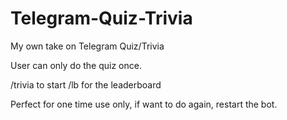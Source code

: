 # Telegram-Quiz-Trivia
My own take on Telegram Quiz/Trivia

User can only do the quiz once.

/trivia to start
/lb for the leaderboard

Perfect for one time use only, if want to do again, restart the bot.
